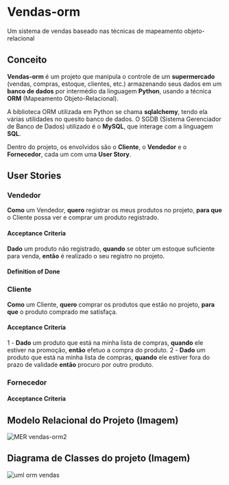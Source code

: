 # Vendas-orm
Um sistema de vendas baseado nas técnicas de mapeamento objeto-relacional
## Conceito
**Vendas-orm** é um projeto que manipula o controle de um **supermercado** (vendas, compras, estoque, clientes, etc.) armazenando seus dados em um **banco de dados** por intermédio da linguagem **Python**, usando a técnica **ORM** (Mapeamento Objeto-Relacional). 

A biblioteca ORM utilizada em Python se chama **sqlalchemy**, tendo ela várias utilidades no quesito banco de dados. O SGDB (Sistema Gerenciador de Banco de Dados) utilizado é o **MySQL**, que interage com a linguagem **SQL**.

Dentro do projeto, os envolvidos são o **Cliente**, o **Vendedor** e o **Fornecedor**, cada um com uma **User Story**.

## User Stories
### Vendedor
**Como** um Vendedor, **quero** registrar os meus produtos no projeto, **para que** o Cliente possa ver e comprar um produto registrado.
#### Acceptance Criteria
**Dado** um produto não registrado, **quando** se obter um estoque suficiente para venda, **então** é realizado o seu registro no projeto.
#### Definition of Done

### Cliente
**Como** um Cliente, **quero** comprar os produtos que estão no projeto, **para que** o produto comprado me satisfaça.
#### Acceptance Criteria
1 - **Dado** um produto que está na minha lista de compras, **quando** ele estiver na promoção, **então** efetuo a compra do produto.
2 - **Dado** um produto que está na minha lista de compras, **quando** ele estiver fora do prazo de validade **então** procuro por outro produto.

### Fornecedor
#### Acceptance Criteria

## Modelo Relacional do Projeto (Imagem)
![MER vendas-orm2](https://user-images.githubusercontent.com/88397658/193477780-b20b1bf9-d4b8-4b2f-9c75-9782074a1530.jpg)

## Diagrama de Classes do projeto (Imagem)
![uml orm vendas](https://user-images.githubusercontent.com/88397658/193490999-6a08a9a9-9f33-41e4-a420-80a56e1ae831.png)


